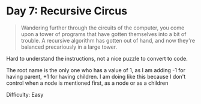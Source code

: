 # Day 7: Recursive Circus

> Wandering further through the circuits of the computer, you come upon a tower of programs that have gotten 
> themselves into a bit of trouble. A recursive algorithm has gotten out of hand, and now they're balanced 
> precariously in a large tower.

Hard to understand the instructions, not a nice puzzle to convert to code.

The root name is the only one who has a value of 1, as I am adding -1 for having parent,
+1 for having children. I am doing like this because I don't control when a node is mentioned first,
as a node or as a children

Difficulty: Easy